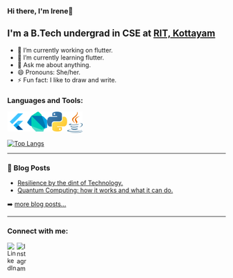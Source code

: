 ### Hi there, I'm Irene👋

## I'm a B.Tech undergrad in CSE at [RIT, Kottayam](http://www.rit.ac.in/)

- 🔭 I’m currently working on flutter.
- 🌱 I’m currently learning flutter.
- 💬 Ask me about anything.
- 😄 Pronouns: She/her.
- ⚡ Fun fact: I like to draw and write.

### Languages and Tools:

[<img align="left" alt="Dart" width="46px" src="https://github.com/irenekurien/irenekurien/blob/main/res/flutter.png" />][flutter]
[<img align="left" alt="Dart" width="46px" src="https://github.com/irenekurien/irenekurien/blob/main/res/dart.png" />][dart]
[<img align="left" alt="Dart" width="46px" src="https://github.com/irenekurien/irenekurien/blob/main/res/python.png" />][python]
[<img align="left" alt="Dart" width="36px" src="https://github.com/irenekurien/irenekurien/blob/main/res/java.png" />][java]

<br/>
<br/>
<br/>

[![Top Langs](https://github-readme-stats.vercel.app/api/top-langs/?username=irenekurien&layout=compact)](https://github.com/anuraghazra/github-readme-stats)
<br/>

---
### 📕 Blog Posts

<!-- BLOG-POST-LIST:START -->
- [Resilience by the dint of Technology.](https://cs.ieeekerala.org/2020/09/21/resilience-by-the-dint-of-technology/)
- [Quantum Computing: how it works and what it can do.](https://cs.ieeekerala.org/2020/07/03/quantum-computing-how-it-works-and-what-it-can-do/)
<!-- BLOG-POST-LIST:END -->

➡️ [more blog posts...](https://irenekurien.blogspot.com/)

---
### Connect with me:

[<img align="left" alt="LinkedIn" width="22px" src="https://cdn.jsdelivr.net/npm/simple-icons@v3/icons/linkedin.svg" />][linkedin]
[<img align="left" alt="Instagram" width="22px" src="https://cdn.jsdelivr.net/npm/simple-icons@v3/icons/instagram.svg" />][instagram]

<br/>

[dart]: https://raw.githubusercontent.com/irenekurien/irenekurien/main/res/dart.png 
[python]: https://raw.githubusercontent.com/irenekurien/irenekurien/main/res/python.png 
[java]: https://raw.githubusercontent.com/irenekurien/irenekurien/main/res/java.png 
[flutter]: https://raw.githubusercontent.com/irenekurien/irenekurien/main/res/flutter.png 

[instagram]: https://www.instagram.com/ir_e.n.e/
[linkedin]: https://www.linkedin.com/in/ireneanna/
